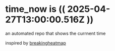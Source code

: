 # time_now is (( 2025-04-27T13:00:00.516Z ))

an automated repo that shows the currnent time

inspired by [breakingheatmap](https://github.com/breakingheatmap/breakingheatmap)